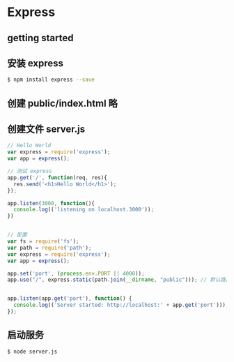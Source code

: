 # Express
## getting started
## 安装 express
```bash
$ npm install express --save  
```
## 创建 public/index.html 略
## 创建文件 server.js
```javascript
// Hello World
var express = require('express');
var app = express();

// 测试 express
app.get('/', function(req, res){
  res.send('<h1>Hello World</h1>');
});

app.listen(3000, function(){
  console.log(('listening on localhost.3000'));
})


// 配置
var fs = require('fs');
var path = require('path');
var express = require('express');
var app = express();

app.set('port', (process.env.PORT || 4000));
app.use("/", express.static(path.join(__dirname, "public"))); // 默认路由


app.listen(app.get('port'), function() {
  console.log(('Server started: http://localhost:' + app.get('port')));
});


```
## 启动服务
```bash
$ node server.js
```
